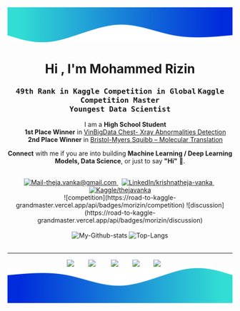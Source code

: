 <img alt="Wave me" src="./border-top.png/" />
<h1 align="center">Hi , I'm Mohammed Rizin</h1>
<h3 align='center'>
    <samp>49th Rank in Kaggle Competition in Global</samp>
    <samp>Kaggle Competition Master</samp>
    <br/>
    <samp>Youngest Data Scientist</samp>
</h3>

<ul align='center' style="list-style-type:none;">
    		I am a <b> High School Student </b><br>
    <b> 	1st Place Winner</b> in  <a href="https://www.kaggle.com/c/vinbigdata-chest-xray-abnormalities-detection">VinBigData Chest- Xray Abnormalities Detection</a><br>
    <b> 	2nd Place Winner</b> in  <a href="https://www.kaggle.com/c/bms-molecular-translation">Bristol-Myers Squibb – Molecular Translation</a>
</ul>
<p align='center'>
    <b>Connect</b> with me if you are into building <b>Machine Learning / Deep Learning Models, Data Science</b>, or just to say <b>"Hi"</b> 👋.
</p>

<br/>

<div align='center'>
    <a href="mailto:mrizin2013@gmail.com" target="_blank" rel="noopener noreferrer">
        <img src="https://img.shields.io/badge/Mail_Me-c14438?style=for-the-badge&logo=Gmail&logoColor=white" alt="Mail-theja.vanka@gmail.com">
    </a>
    &nbsp;
    <a href="https://www.linkedin.com/in/morizin/" target="_blank" rel="noopener noreferrer">
        <img src="https://img.shields.io/badge/LinkedIn-%230077B5.svg?&style=for-the-badge&logo=linkedin&logoColor=white" alt="LinkedIn/krishnatheja-vanka">
    </a>
    &nbsp;
    <a href="https://kaggle.com/morizin" target="_blank" rel="noopener noreferrer">
        <img src="https://img.shields.io/badge/Kaggle-20BEFF.svg?&style=for-the-badge&logo=kaggle&logoColor=white" alt="Kaggle/thejavanka">
    </a>
</div>
<div align='center'>
	![competition](https://road-to-kaggle-grandmaster.vercel.app/api/badges/morizin/competition)
	![discussion](https://road-to-kaggle-grandmaster.vercel.app/api/badges/morizin/discussion)
</div>
<br/>

<div align='center'>
    <img src='https://github-readme-stats.vercel.app/api?username=morizin&show_icons=true&count_private=true&include_all_commits=true&custom_title=My%20Github%20Stats&hide_border=true' alt='My-Github-stats'>
    <img src='https://github-readme-stats.vercel.app/api/top-langs/?username=morizin&custom_title=Most%20Used%20Extensions&langs_count=3&hide_border=true&hide=html,css,MATLAB' alt='Top-Langs'>
</div>

<br/>

---

<div align='center' width="100%">
	<img src="https://www.vectorlogo.zone/logos/python/python-icon.svg" width="25px">&nbsp;&nbsp;&nbsp;&nbsp;&nbsp;&nbsp;&nbsp;
    <img src="https://www.vectorlogo.zone/logos/pytorch/pytorch-icon.svg" width="25px">
    &nbsp;&nbsp;&nbsp;&nbsp;&nbsp;&nbsp;&nbsp;
    <img src="https://www.vectorlogo.zone/logos/tensorflow/tensorflow-icon.svg" width="25px">&nbsp;&nbsp;&nbsp;&nbsp;&nbsp;&nbsp;&nbsp;
    <img src="https://upload.wikimedia.org/wikipedia/commons/1/18/ISO_C%2B%2B_Logo.svg" width="25px">&nbsp;&nbsp;&nbsp;&nbsp;&nbsp;&nbsp;&nbsp;
    <img src="https://www.vectorlogo.zone/logos/javascript/javascript-icon.svg" width="25px">&nbsp;&nbsp;&nbsp;&nbsp;&nbsp;&nbsp;&nbsp;
<br/>

<img alt="Wave me" src="./border-bot.png/" />

<!--h1 align="center">Activity</h1>
<h3 align='center'>
    <samp>Current Adventures</samp>
</h3>

<br/>

<ul align='left' style="list-style-type:none;">
    <li>:zap: Learning Golang for fun.</li>
    <li>:trollface: Thinking about the Julia Hype Train</li>
    <li>:relaxed: Binging on Beethoven</li>
    <li>:cyclone: Confused on Kaggle</li>
</ul -->
